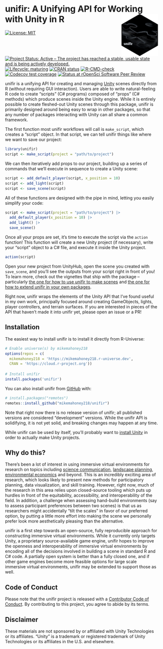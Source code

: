 
<!-- README.md is generated from README.Rmd. Please edit that file -->

# unifir: A Unifying API for Working with Unity in R <img src='man/figures/logo.png' align="right" height="138" />

<!-- badges: start -->

[![License:
MIT](https://img.shields.io/badge/license-MIT-green)](https://choosealicense.com/licenses/mit/)
[![Project Status: Active – The project has reached a stable, usable
state and is being actively
developed.](https://www.repostatus.org/badges/latest/active.svg)](https://www.repostatus.org/#active)
[![Lifecycle:
maturing](https://img.shields.io/badge/lifecycle-maturing-blue.svg)](https://lifecycle.r-lib.org/articles/stages.html#maturing-1)
[![CRAN
status](https://www.r-pkg.org/badges/version/unifir)](https://CRAN.R-project.org/package=unifir)
[![R-CMD-check](https://github.com/mikemahoney218/unifir/workflows/R-CMD-check/badge.svg)](https://github.com/mikemahoney218/unifir/actions)
[![Codecov test
coverage](https://codecov.io/gh/mikemahoney218/unifir/branch/main/graph/badge.svg)](https://app.codecov.io/gh/mikemahoney218/unifir?branch=main)
[![Status at rOpenSci Software Peer
Review](https://badges.ropensci.org/521_status.svg)](https://github.com/ropensci/software-review/issues/521)
<!-- badges: end -->

unifir is a unifying API for creating and managing
[Unity](https://unity.com/) scenes directly from R (without requiring
GUI interaction). Users are able to write natural-feeling R code to
create “scripts” (C# programs) composed of “props” (C# methods) which
produce scenes inside the Unity engine. While it is entirely possible to
create fleshed-out Unity scenes through this package, unifir is
primarily designed around being easy to wrap in other packages, so that
any number of packages interacting with Unity can all share a common
framework.

The first function most unifir workflows will call is `make_script`,
which creates a “script” object. In that script, we can tell unifir
things like where we want to save our project:

``` r
library(unifir)
script <- make_script(project = "path/to/project")
```

We can then iteratively add props to our project, building up a series
of commands that we’ll execute in sequence to create a Unity scene:

``` r
script <- add_default_player(script, x_position = 10)
script <- add_light(script)
script <- save_scene(script)
```

All of these functions are designed with the pipe in mind, letting you
easily simplify your code:

``` r
script <- make_script(project = "path/to/project") |> 
  add_default_player(x_position = 10) |> 
  add_light() |> 
  save_scene()
```

Once all your props are set, it’s time to execute the script via the
`action` function! This function will create a new Unity project (if
necessary), write your “script” object to a C# file, and execute it
inside the Unity project.

``` r
action(script)
```

Open your new project from UnityHub, open the scene you created with
`save_scene`, and you’ll see the outputs from your script right in front
of you! To learn more, check out the vignettes that ship with the
package – particularly [the one for how to use unifir to make
scenes](https://mikemahoney218.github.io/unifir/articles/unifir-user-guide.html)
and [the one for how to extend unifir in your own
packages](https://mikemahoney218.github.io/unifir/articles/unifir-dev-guide.html).

Right now, unifir wraps the elements of the Unity API that I’ve found
useful in my own work, principally focused around creating GameObjects,
lights, player controllers, and terrain surfaces. If you are interested
in pieces of the API that haven’t made it into unifir yet, please open
an issue or a PR!

## Installation

The easiest way to install unifir is to install it directly from
R-Universe:

``` r
# Enable universe(s) by mikemahoney218
options(repos = c(
  mikemahoney218 = 'https://mikemahoney218.r-universe.dev',
  CRAN = 'https://cloud.r-project.org'))

# Install unifir
install.packages('unifir')
```

You can also install unifir from [GitHub](https://github.com/) with:

``` r
# install.packages("remotes")
remotes::install_github("mikemahoney218/unifir")
```

Note that right now there is no release version of unifir; all published
versions are considered “development” versions. While the unifir API is
solidifying, it is not yet solid, and breaking changes may happen at any
time.

While unifir can be used by itself, you’ll probably want to [install
Unity](https://unity.com/download) in order to actually make Unity
projects.

## Why do this?

There’s been a lot of interest in using immersive virtual environments
for research on topics including [science
communication](https://doi.org/10.1080/13658816.2020.1830997),
[landscape planning](https://doi.org/10.1016/j.apgeog.2019.102102),
[environmental economics](https://doi.org/10.1016/j.jeem.2008.08.002)
and beyond. This is an incredibly exciting area of research, which looks
likely to present new methods for participatory planning, data
visualization, and skill training. However, right now, much of the
research in this area relies upon closed-source tooling which puts up
hurdles in front of the equitability, accessibility, and
interoperability of the field. In addition, a challenge when assessing
hand-build environments (say to assess participant preferences between
two scenes) is that us as researchers might accidentally “tilt the
scales” in favor of our preferred option, by putting a little more
effort into making the scene we personally prefer look more
aesthetically pleasing than the alternative.

unifir is a first step towards an open-source, fully reproducible
approach for constructing immersive virtual environments. While it
currently only targets Unity, a proprietary source-available game
engine, unifir hopes to improve the openness and interoperability of
immersive virtual environments by encoding all of the decisions involved
in building a scene in standard R and C# code. A partially open system
is better than a fully closed one, and if other game engines become more
feasible options for large scale immersive virtual environments, unifir
may be extended to support those as well.

## Code of Conduct

Please note that the unifir project is released with a [Contributor Code
of
Conduct](https://mikemahoney218.github.io/unifir/CODE_OF_CONDUCT.html).
By contributing to this project, you agree to abide by its terms.

## Disclaimer

These materials are not sponsored by or affiliated with Unity
Technologies or its affiliates. “Unity” is a trademark or registered
trademark of Unity Technologies or its affiliates in the U.S. and
elsewhere.
